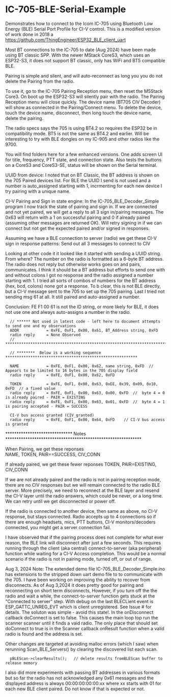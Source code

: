 # IC-705-BLE-Serial-Example
Demonstrates how to connect to the Icom IC-705 using Bluetooth Low Energy (BLE) Serial Port Profile for CI-V control.  This is a modified version of work done in 2018 a https://github.com/ThingEngineer/ESP32_BLE_client_uart

Most BT connections to the IC-705 to date (Aug 2024) have been made using BT classic SPP. With the newer MStack CoreS3, which uses an ESP32-S3, it does not support BT classic, only has WiFi and BT5 compatible BLE.

Pairing is simple and silent, and will auto-reconnect as long you you do not delete the Pairing from the radio.

To use it, go to the IC-705 Pairing Reception menu, then reset the M5Stack Core3. On boot up the ESP32-S3 will silently pair with the radio. The Pairing Reception menu will close quickly.  The device name (BT705 CIV Decoder) will show as connected in the Pairing/Connect menu.  To delete the device, touch the device name, disconnect, then long touch the device name, delete the pairing.

The radio specs says the 705 is using BT4.2 so requires the ESP32 be in compatibility mode. BT5 is not the same as BT4.2 and earlier.  Will be interesting to try with BLE dongles on my IC-905 and other radios like the 9700.

You will find folders here for a few enhanced versions.  One adds screen UI for title, frequency, PTT state, and connection state.  Also tests the buttons on a CoreS3 and CoreS3-SE, status will be shown on the Serial terminal.


UUID from device:
I noted that on BT Classic, the BT address is shown on the 705 Paired devices list.  For BLE the UUID I send is not used and a number is auto_assigned starting with 1, incrmenting for each new device I try pairing with a unique name.  

CI-V Pairing and Sign in state engine:
In the IC-705_BLE_Decoder_Simple program I now track the state of pairing and sign in.  If we are connected and not yet paired, we will get a reply to all 3 sign in/pairing messages. The 0x63 will return with a 1 on successful pairing and 0 if already paired (assuming other messages are returned OK). Will retry signing in if we can connect but not get the expected paired and/or signed in responses.

Assuming we have a BLE connection to server (radio) we get these CI-V sign in response patterns:
Send out all 3 messages to connect to CIV
      
Looking at other code it it looked like it started with sending a UUID string. From where? The number on the radio is formatted as a 6-byte BT address.  The radio does not reply but otherwise works goes on and pairs, communicates.
I think it should be a BT address but efforts to send one with and without colons I got no response and the radio assigned a number starting with 1.  I tried all sorts of combos of numbers for the BT address (hex, bcd, colons) none got a response.  To b clear, this is not BLE directly, but a CI-V message sent to the 705 to set up the 705 pairing. 
Last I tried not sending msg 61 at all.  It still paired and auto-assigned a number.

Conclusion: FE F1 00 61 is not the ID string, or more likely for BLE, it does not use one and always auto-assigns a number in the radio.

      // ****** Not used in latest code - left here to document attempts to send one and my observations
      ADDR            = 0xFE, 0xF1, 0x00, 0x61, BT_Address string, 0xFD
      radio reply     = None Observed
      // ************************************************************************************************
      
      // ********  Below is a working sequence **********************************************************
      
      NAME            = 0xFE, 0xF1, 0x00, 0x62, name string, 0xFD  // Appears to be limited to 16 bytes in the 705 display field
      radio reply     = 0xFE, 0xF1, 0x00, 0x62, 0xFD
      
      TOKEN           = 0xFE, 0xF1, 0x00, 0x63, 0xEE, 0x39, 0x09, 0x10, 0xFD  // a fixed value
      radio reply     = 0xFE, 0xF1, 0x00, 0x63, 0x00, 0xFD  //  byte 4 = 0 is already paired - PAIR = EXISTING
      radio reply     = 0xFE, 0xF1, 0x00, 0x63, 0x01, 0xFD  //  byte 4 = 1 is pairing accepted - PAIR = SUCCESS 
      
      CI-V bus access granted (CIV_granted)
      radio reply     = 0xFE, 0xF1, 0x00, 0x64, 0xFD    // CI-V bus access is granted
      
******************************  Notes *************************************************************

When Pairing, we get these reponses  
NAME, TOKEN, PAIR==SUCCESS, CIV_CONN

If already paired, we get these fewer reponses
TOKEN, PAIR=EXISTING, CIV_CONN

If we are not already paired and the radio is not in pairing reception mode, there are no CIV responses but we will remain connected to the radio BLE server.  More precisely, we need to reconnect at the BLE layer and resend the CI-V layer until the radio answers, which could be never, or a long time. We can retry until we get disconnected or power off. 

If the radio is connected to another device, then same as above, no CI-V response, but stays connected. Radio accepts up to 4 connections so if there are enough headsets, mics, PTT buttons, CI-V monitors/decoders connected, you might get a server connection fail.

I have observed that if the pairing process does not complete for what ever reason, the BLE link will disconnect after just a few seconds. This requires running through the client (aka central) connect-to-server (aka peripheral) function while waiting for a CI-V Access completion.  This would be a normal scenario if the radio is not in pairing mode, turned off, or out of range.

Aug 3, 2024 Note: The extended demo file IC-705_BLE_Decoder_Simple.ino has extensions to the stripped down uart demo file to to communicate with the 705.  I have been working on improving the ability to recover from disconnects.  As of Aug 3,2024 it does pretty good for pairing and reconnecting on short term disconnects,  However, if you turn off the the radio and wait a while, the connect-to-server function gets stuck at the "Connected to server" step.  With debug on the last BLECLient event is ESP_GATTC_UNREG_EVT  which is client unregistered. See Issue # for details.  The soluton was simple - avoid this state!.  In the onDisconnect callback doConnect is set to false.  This causes the main loop top run the scanner scanner until it finds a vaid radio. The only place that should set doConnect to true is in the Scanner callback onResult function when a valid radio is found and the address is set.   

Other changes are targeted at avoiding malloc errors (which I saw) when rerunning Scan_BLE_Servers() by clearing the discovered list each scan.
      
      pBLEScan->clearResults();   // delete results fromBLEScan buffer to release memory

I also did more experiments with passing BT addresses in various formats but so far the radio has not acknowledged any 0x61 messages and the displayed address is always 00:00:00:00:00:xx where xx starts with 01 for each new BLE client paired.  Do not know if that is expected or not.
